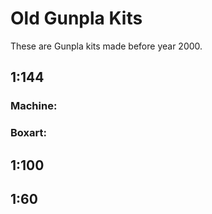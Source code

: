 # Old Gunpla Kits

These are Gunpla kits made before year 2000.

## 1:144

### 

### Machine:

### Boxart:


## 1:100

## 1:60
